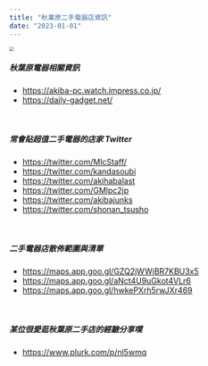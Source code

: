 ```yaml
---
title: "秋業原二手電器店資訊"
date: "2023-01-01"
---
```


<img src="https://i.imgur.com/EOXYCV1.jpg)" style="zoom:50%" />

</br>

##### 秋葉原電器相關資訊
* https://akiba-pc.watch.impress.co.jp/
* https://daily-gadget.net/

</br>

##### 常會貼超值二手電器的店家 Twitter
* https://twitter.com/MlcStaff/
* https://twitter.com/kandasoubi
* https://twitter.com/akihabalast
* https://twitter.com/GMlpc2jp
* https://twitter.com/akibajunks
* https://twitter.com/shonan_tsusho

</br>

##### 二手電器店散佈範圍與清單
* https://maps.app.goo.gl/GZQ2jWWjBR7KBU3x5
* https://maps.app.goo.gl/aNct4U9uGkot4VLr6
* https://maps.app.goo.gl/hwkePXrh5rwJXr469

</br>

##### 某位很愛逛秋葉原二手店的經驗分享噗
* https://www.plurk.com/p/nl5wmq
